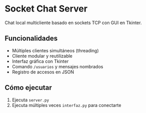 # Socket Chat Server

Chat local multicliente basado en sockets TCP con GUI en Tkinter.

## Funcionalidades

- Múltiples clientes simultáneos (threading)
- Cliente modular y reutilizable
- Interfaz gráfica con Tkinter
- Comando `/usuarios` y mensajes nombrados
- Registro de accesos en JSON

## Cómo ejecutar

1. Ejecuta `server.py`
2. Ejecuta múltiples veces `interfaz.py` para conectarte
